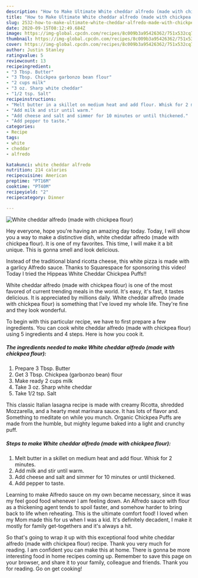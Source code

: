 ```yaml
---
description: "How to Make Ultimate White cheddar alfredo (made with chickpea flour)"
title: "How to Make Ultimate White cheddar alfredo (made with chickpea flour)"
slug: 2532-how-to-make-ultimate-white-cheddar-alfredo-made-with-chickpea-flour
date: 2020-09-15T08:12:49.684Z
image: https://img-global.cpcdn.com/recipes/8c009b3a95426362/751x532cq70/white-cheddar-alfredo-made-with-chickpea-flour-recipe-main-photo.jpg
thumbnail: https://img-global.cpcdn.com/recipes/8c009b3a95426362/751x532cq70/white-cheddar-alfredo-made-with-chickpea-flour-recipe-main-photo.jpg
cover: https://img-global.cpcdn.com/recipes/8c009b3a95426362/751x532cq70/white-cheddar-alfredo-made-with-chickpea-flour-recipe-main-photo.jpg
author: Justin Stanley
ratingvalue: 5
reviewcount: 13
recipeingredient:
- "3 Tbsp. Butter"
- "3 Tbsp. Chickpea garbonzo bean flour"
- "2 cups milk"
- "3 oz. Sharp white cheddar"
- "1/2 tsp. Salt"
recipeinstructions:
- "Melt butter in a skillet on medium heat and add flour. Whisk for 2 minutes."
- "Add milk and stir until warm."
- "Add cheese and salt and simmer for 10 minutes or until thickened."
- "Add pepper to taste."
categories:
- Recipe
tags:
- white
- cheddar
- alfredo

katakunci: white cheddar alfredo 
nutrition: 214 calories
recipecuisine: American
preptime: "PT16M"
cooktime: "PT40M"
recipeyield: "2"
recipecategory: Dinner

---
```



![White cheddar alfredo (made with chickpea flour)](https://img-global.cpcdn.com/recipes/8c009b3a95426362/751x532cq70/white-cheddar-alfredo-made-with-chickpea-flour-recipe-main-photo.jpg)

Hey everyone, hope you're having an amazing day today. Today, I will show you a way to make a distinctive dish, white cheddar alfredo (made with chickpea flour). It is one of my favorites. This time, I will make it a bit unique. This is gonna smell and look delicious.

Instead of the traditional bland ricotta cheese, this white pizza is made with a garlicy Alfredo sauce. Thanks to Squarespace for sponsoring this video! Today I tried the Hippeas White Cheddar Chickpea Puffs!!

White cheddar alfredo (made with chickpea flour) is one of the most favored of current trending meals in the world. It's easy, it's fast, it tastes delicious. It is appreciated by millions daily. White cheddar alfredo (made with chickpea flour) is something that I've loved my whole life. They're fine and they look wonderful.


To begin with this particular recipe, we have to first prepare a few ingredients. You can cook white cheddar alfredo (made with chickpea flour) using 5 ingredients and 4 steps. Here is how you cook it.

<!--inarticleads1-->

##### The ingredients needed to make White cheddar alfredo (made with chickpea flour):

1. Prepare 3 Tbsp. Butter
1. Get 3 Tbsp. Chickpea (garbonzo bean) flour
1. Make ready 2 cups milk
1. Take 3 oz. Sharp white cheddar
1. Take 1/2 tsp. Salt


This classic Italian lasagna recipe is made with creamy Ricotta, shredded Mozzarella, and a hearty meat marinara sauce. It has lots of flavor and. Something to meditate on while you munch. Organic Chickpea Puffs are made from the humble, but mighty legume baked into a light and crunchy puff. 

<!--inarticleads2-->

##### Steps to make White cheddar alfredo (made with chickpea flour):

1. Melt butter in a skillet on medium heat and add flour. Whisk for 2 minutes.
1. Add milk and stir until warm.
1. Add cheese and salt and simmer for 10 minutes or until thickened.
1. Add pepper to taste.


Learning to make Alfredo sauce on my own became necessary, since it was my feel good food whenever I am feeling down. An Alfredo sauce with flour as a thickening agent tends to spoil faster, and somehow harder to bring back to life when reheating. This is the ultimate comfort food! I loved when my Mom made this for us when I was a kid. It&#39;s definitely decadent, I make it mostly for family get-togethers and it&#39;s always a hit. 

So that's going to wrap it up with this exceptional food white cheddar alfredo (made with chickpea flour) recipe. Thank you very much for reading. I am confident you can make this at home. There is gonna be more interesting food in home recipes coming up. Remember to save this page on your browser, and share it to your family, colleague and friends. Thank you for reading. Go on get cooking!
